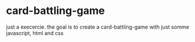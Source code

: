 # card-battling-game

just a execercie.
the goal is to create a card-battling-game with just somme javascript, html and css
